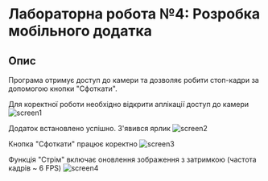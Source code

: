 # Лабораторна робота №4: Розробка мобільного додатка

## Опис
Програма отримує доступ до камери та дозволяє робити стоп-кадри за допомогою кнопки "Сфоткати".

Для коректної роботи необхідно відкрити аплікації доступ до камери
![screen1](1.jpg)

Додаток встановлено успішно. З'явився ярлик
![screen2](2.jpg)

Кнопка "Сфоткати" працює коректно
![screen3](3.jpg)

Функція "Стрім" включає оновлення зображення з затримкою (частота кадрів ~ 6 FPS)
![screen4](4.jpg)
